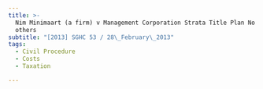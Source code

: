 ```yaml
---
title: >-
  Nim Minimaart (a firm) v Management Corporation Strata Title Plan No 1079 and
  others
subtitle: "[2013] SGHC 53 / 28\_February\_2013"
tags:
  - Civil Procedure
  - Costs
  - Taxation

---
```


